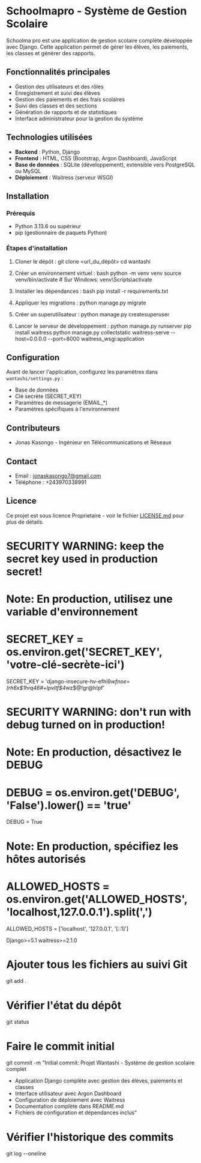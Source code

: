 # Schoolmapro - Système de Gestion Scolaire

Schoolma pro est une application de gestion scolaire complète développée avec Django. Cette application permet de gérer les élèves, les paiements, les classes et générer des rapports.

## Fonctionnalités principales

- Gestion des utilisateurs et des rôles
- Enregistrement et suivi des élèves
- Gestion des paiements et des frais scolaires
- Suivi des classes et des sections
- Génération de rapports et de statistiques
- Interface administrateur pour la gestion du système

## Technologies utilisées

- **Backend** : Python, Django
- **Frontend** : HTML, CSS (Bootstrap, Argon Dashboard), JavaScript
- **Base de données** : SQLite (développement), extensible vers PostgreSQL ou MySQL
- **Déploiement** : Waitress (serveur WSGI)

## Installation

### Prérequis

- Python 3.13.6 ou supérieur
- pip (gestionnaire de paquets Python)

### Étapes d'installation

1. Cloner le dépôt :
   git clone <url_du_dépôt> 
   cd wantashi
2. Créer un environnement virtuel :
    bash python -m venv venv 
    source venv/bin/activate # Sur Windows: venv\Scripts\activate
3. Installer les dépendances :
    bash pip install -r requirements.txt
4. Appliquer les migrations :
   python manage.py migrate

5. Créer un superutilisateur :
   python manage.py createsuperuser

6. Lancer le serveur de développement :
    python manage.py runserver
    pip install waitress python manage.py collectstatic waitress-serve --host=0.0.0.0 --port=8000 waitress_wsgi:application

## Configuration

Avant de lancer l'application, configurez les paramètres dans `wantashi/settings.py` :
- Base de données
- Clé secrète (SECRET_KEY)
- Paramètres de messagerie (EMAIL_*)
- Paramètres spécifiques à l'environnement

## Contributeurs

- Jonas Kasongo - Ingénieur en Télécommunications et Réseaux

## Contact

- Email : jonaskasongo7@gmail.com
- Téléphone : +243970338991

## Licence

Ce projet est sous licence Proprietaire - voir le fichier [LICENSE.md](LICENSE.md) pour plus de détails.

# SECURITY WARNING: keep the secret key used in production secret!
# Note: En production, utilisez une variable d'environnement
# SECRET_KEY = os.environ.get('SECRET_KEY', 'votre-clé-secrète-ici')
SECRET_KEY = 'django-insecure-hv-efhi9*wfnoe=(rh6x$1hrq46#+lpvltf$4*wz$@!gr@h!pf'

# SECURITY WARNING: don't run with debug turned on in production!
# Note: En production, désactivez le DEBUG
# DEBUG = os.environ.get('DEBUG', 'False').lower() == 'true'
DEBUG = True

# Note: En production, spécifiez les hôtes autorisés
# ALLOWED_HOSTS = os.environ.get('ALLOWED_HOSTS', 'localhost,127.0.0.1').split(',')
ALLOWED_HOSTS = ['localhost', '127.0.0.1', '[::1]']

Django>=5.1
waitress>=2.1.0

# Ajouter tous les fichiers au suivi Git
git add .

# Vérifier l'état du dépôt
git status

# Faire le commit initial
git commit -m "Initial commit: Projet Wantashi - Système de gestion scolaire complet

- Application Django complète avec gestion des élèves, paiements et classes
- Interface utilisateur avec Argon Dashboard
- Configuration de déploiement avec Waitress
- Documentation complète dans README.md
- Fichiers de configuration et dépendances inclus"

# Vérifier l'historique des commits
git log --oneline

   
